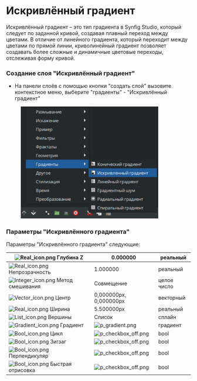 # Искривлённый градиент

Искривлённый градиент – это тип градиента в Synfig Studio, который следует по заданной кривой, создавая плавный переход между цветами. В отличие от линейного градиента, который переходит между цветами по прямой линии, криволинейный градиент позволяет создавать более сложные и динамичные цветовые переходы, отслеживая форму кривой.

### **Создание слоя "**&#x418;скривлённый градиент"

* На панели слоёв с помощью кнопки "создать слой" вызовите контекстное меню, выберите "градиенты" - "Искривлённый градиент"

<figure><img src="../.gitbook/assets/iskriv.png.PNG" alt="" width="375"><figcaption></figcaption></figure>

### Параметры "Искривлённого градиента" <a href="#docs-internal-guid-1e91b7bd-7fff-4878-6d16-6aed9eaba744" id="docs-internal-guid-1e91b7bd-7fff-4878-6d16-6aed9eaba744"></a>

Параметры "Искривлённого градиента" следующие:

| <img src="https://lh7-us.googleusercontent.com/5N50FVb3Mq62bzQrT_p0jFGwhra7QI7BPycW18a0LdhUIq47AHgFxFeouJIa-JEBu_jxmbKLPfcOpnFqv5mHnD_XO9iciycK4G_Zmor4hBQpY7ZFGlLPWZ7Nw8U5Fo4uk_WIRiOgjFbdhIBb2lmYVt0" alt="Real_icon.png" data-size="line"> Глубина Z           | 0.000000                                                                                                                                                                                                              | реальный    |
| ----------------------------------------------------------------------------------------------------------------------------------------------------------------------------------------------------------------------------------------------------------------- | --------------------------------------------------------------------------------------------------------------------------------------------------------------------------------------------------------------------- | ----------- |
| <img src="https://lh7-us.googleusercontent.com/rYXTVKYUVuBARaggtZFSykJq1bFHDuKP7fFNkmUNwrSkl17JU-uDZ4iY15aa1ZdWsgQ0alkbcxfVUqu19W-TEkxNqpCe9CVYqfqnDGkZydFpi8VtXD15WEfhHWMjzYG4e6Gp49RY-1ZsSFpE8NZrt2s" alt="Real_icon.png" data-size="line"> Непрозрачность      | 1.000000                                                                                                                                                                                                              | реальный    |
| <img src="https://lh7-us.googleusercontent.com/BpHkH33SvoadEBNoqs5TtdXL0hhuP2zKVLJI1Bcwgh3rDeX5SRQNWOSTCNM4jwJMNTj3vx5v-rECkzmVcWdbaHx6jt8nIEflebxOLbsC_WPqA5VfL948vnabkv7ia-iOFI7gT3SbM7fkN3-9N5AnWNM" alt="Integer_icon.png" data-size="line"> Метод смешивания | Совмещение                                                                                                                                                                                                            | целое число |
| <img src="https://lh7-us.googleusercontent.com/5jjKw7L-wYkoOw6xQqvhbefvtItuQpG39RDPnl23QwkWVnJKsnMFcrSDQ4Tp4b3tZRhKgwyv8GRrhff8wO5W641bsSIc8qnFYO2kA3tS9HdkG553UiyDXXms2fyyZdcKA4Vyhzn0eVnytL2Il6LOpAo" alt="Vector_icon.png" data-size="line"> Центр             | 0,000000px, 0,000000px                                                                                                                                                                                                | векторный   |
| <img src="https://lh7-us.googleusercontent.com/12CZHDKjG2L3oo4l4ZtmRZTjKztfShE0qMeY_L9c-pwR8XFE7g6ag2qp9WiFvCo0UvsMwnycgPgnD8RN5dj1whdcP3o6sFSd3toQ0nUkEyH-sC-9cREKjQohAaqqFLC8BhJPTmRg-mliOQqGY_3EUDE" alt="Real_icon.png" data-size="line"> Ширина              | 5.500000px                                                                                                                                                                                                            | реальный    |
| <img src="https://lh7-us.googleusercontent.com/Cc07f4o1ntVhZoy638srE5BXmsEzbTklrMwRnesY1RIwGMfty7DbWn52oD5hpVSL0ZRNdRlMO7LAL53s0pUxe9V45pUjWqgvB_mZR_rMy33tfPdMNzw8k6MfgQa5IT_y3mXecbJGd8YqzyvEsdmsz_0" alt="List_icon.png" data-size="line"> Вершины             | Список                                                                                                                                                                                                                | сплайн      |
| <img src="https://lh7-us.googleusercontent.com/sp3siIhWVm8HDGSReq-mj86Tdv0YmHyrayCex7nfK0HTvU3yqkKiHa9_Eib07LwhxwWa5MfoiR_afaob06kTp3tlv4aClzoZVIHls9uULaTGxBpOW1alqqfXr-SYjKZJYPZgqb2TvdS1bwxhjdaZrgs" alt="Gradient_icon.png" data-size="line"> Градиент        | ![p\_gradient.png](https://lh7-us.googleusercontent.com/cOjLxpewqNpkMZ9lH-LrZRFFKKEIo2fqtk8XogjT_ULRn6O7vYSGWFA6iAiM0FX8TF75E1nH30T3m4mk8nx6-DYTrIFJW0DUYcpyGw33XghMfAqWC2LvcpqEozwyBZ_nUOuxsYBBni1YnkKCMlKYwlA)      | градиент    |
| <img src="https://lh7-us.googleusercontent.com/_y09Rpb97tFboCClubQyFaDAdt7vwh-5Pm2o-bgkEmc1nmPOej1e2BglLuK89PfF8bky_7Oyv9j_y4n30s4PhSeJ8Dpmx4W_9SMsnUoZnohL2VeVSlByHUYc4alRNSCdxgiR2C1gq59-HgUZBhvytSI" alt="Bool_icon.png" data-size="line"> Цикл                | ![p\_checkbox\_off.png](https://lh7-us.googleusercontent.com/mmFURIrnnjhZGzJ6r61pEEItxBidhJSaTNzzr7T5gpd8fvyNnylwK2DmUqcVVPhY68e6lRTNHM5wNE4HHIxpRSOdcvUgk5lVVt22m1ghx-KC_J2Pm2TCHeL26AiMoyJeRrVYNhIWJe7Rbzt9j-OQxXI) | bool        |
| <img src="https://lh7-us.googleusercontent.com/lQBq0IA5Nd5R26D0E3XhhZH0h2VbIRl_SnK0PHSM3GirPkV1Z4ithuARMgaR_aad3B9CeNOcBAT3AWb04CIWgnaKmAHJt3F6PLgeLXjzlBT8d4gvO9VLzS_6DuX7ce3eivzPhMWwafd-97SWZ0DJQyU" alt="Bool_icon.png" data-size="line"> Зигзаг              | ![p\_checkbox\_off.png](https://lh7-us.googleusercontent.com/Ar0YuTTWbjQh-wZSJ4ahCYPoSdt2c9ENmUCuEMAQg2AmBqm-Tp6JnDMu494k9U_j9aC4eRt4KCnwts8KOh0D7ZqQ463qELl0zUCaZFkKAQ_X7Rs_8uy_v5Vi8n9X5H0nYoM-M23Kqe8iybjMXAAlweY) | bool        |
| <img src="https://lh7-us.googleusercontent.com/2wFjxW9p31d2eiJZeRDDZ6ytXHJ4r_zT_dbo3GonElDmIPFNzZpqfIf1kwlrWIjd-g06D25qV8VG12pNXp9A9Q_Sk3QA7Z1guu2zO9TPGh3GI5X2IN3ErSWvJscq2X-dtGzC78z58SOEatN4OJWrxYI" alt="Bool_icon.png" data-size="line"> Перпендикуляр       | ![p\_checkbox\_off.png](https://lh7-us.googleusercontent.com/S0MuDiqTbY7LG0XgtgeVjrc-XiLBc4l0lFHp0qTqmr5e-Q_8PCXaJW28lPUuf0ZO6djhNyTT7FZAQ2s2S1pcOxsQEIwqxWUzmUtMKFWSaBQs3YiepSKbt1rErRkwE_XRD1i57m2ixbt2RHt4WsBG_r0) | bool        |
| <img src="https://lh7-us.googleusercontent.com/H9IS8nnzWxbC2K7kieupxZUBafb9XfctCRZWtcewJF_eDQ3bW-RtYe3OF6cR0bKXa4IVBB-zZcc16XZRiZ2-ZpfPDMGKTztKXMAAnyK5byZrlvcNxubVPKV5MvdeVb5TzonAeK2yK3ecnaP8rkG3ESk" alt="Bool_icon.png" data-size="line"> Быстрая отрисовка   | ![p\_checkbox\_off.png](https://lh7-us.googleusercontent.com/VM4nbZtjorsNptgKpUXnIlAl8220L7EkWSWKKM6wwasYPbNyHGta69pVranTLf-xn_Cbxt_gYaQZ1qPw4Ksgxx9dqX5WRTyCzxkqcW81Tuj21vvEUPXVvW_HZngrhyFwPoQEztZBltZpYXXunyHblvE) | bool        |
